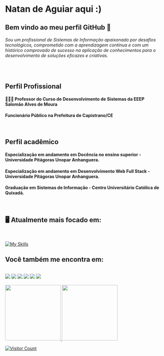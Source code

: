 # Natan de Aguiar aqui :) 
## Bem vindo ao meu perfil GitHub 👋

###### Sou um profissional de Sistemas de Informação apaixonado por desafios tecnológicos, comprometido com a aprendizagem contínua e com um histórico comprovado de sucesso na aplicação de conhecimentos para o desenvolvimento de soluções eficazes e criativas.
<br>

## Perfil Profissional
#### 👨🏻‍💻 Professor do Curso de Desenvolvimento de Sistemas da EEEP Salomão Alves de Moura
#### Funcionário Público na Prefeitura de Capistrano/CE
<br>

## Perfil acadêmico
#### Especialização em andamento em Docência no ensino superior - Universidade Pitágoras Unopar Anhanguera.
#### Especialização em andamento em Desenvolvimento Web Full Stack - Universidade Pitágoras Unopar Anhanguera.
#### Graduação em Sistemas de Informação - Centro Universitário Católica de Quixadá.
<br>

<div>

 ## 🖥️ Atualmente mais focado em:
 
 <br>
  
[![My Skills](https://skillicons.dev/icons?i=js,html,css,bootstrap,wordpress,php,py,mysql,java,androidstudio,arduino)](https://www.natanet.xyz)

</div>
<div>
  
## Você também me encontra em:
<br>
<a href="https://facebook.com/natanasilva" target="_blank"><img src="https://img.shields.io/badge/Facebook-%230077B5?style=for-the-badge&logo=facebook&logoColor=white" target="_blank"></a>
<a href="https://instagram.com/natanasilva" target="_blank"><img src="https://img.shields.io/badge/-Instagram-%23E4405F?style=for-the-badge&logo=instagram&logoColor=white" target="_blank"></a>
<a href="https://twitter.com/natan_asilva" target="_blank"><img src="https://img.shields.io/badge/Twitter-%230077B5?style=for-the-badge&logo=twitter&logoColor=white" target="_blank"></a>
<a href = "mailto:natan@natanet.xyz"><img src="https://img.shields.io/badge/Email-D14836?style=for-the-badge&logo=email&logoColor=white" target="_blank"></a>
<a href="https://www.linkedin.com/in/natanasilva/" target="_blank"><img src="https://img.shields.io/badge/-LinkedIn-%230077B5?style=for-the-badge&logo=linkedin&logoColor=white" target="_blank"></a> <a href="http://lattes.cnpq.br/0052351513106738" target="_blank"><img src="https://img.shields.io/badge/-Lattes-%230077B5?style=for-the-badge&logo=lattes&logoColor=white" target="_blank"></a> 
</div>

<br>

<div>
<a href="https://github.com/natanasilva">
<img height="180em" src="https://github-readme-stats.vercel.app/api/top-langs/?username=natanasilva&layout=compact&langs_count=7&theme=dracula"/>
<img height="180em" src="https://github-readme-stats.vercel.app/api?username=natanasilva&show_icons=true&theme=dracula&include_all_commits=true&count_private=true"/>
</div>

![Visitor Count](https://profile-counter.glitch.me/natanasilva/count.svg)

